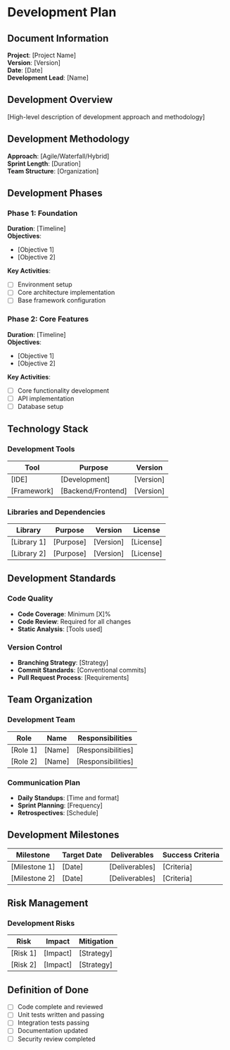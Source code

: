 # Development Plan

## Document Information
**Project**: [Project Name]  
**Version**: [Version]  
**Date**: [Date]  
**Development Lead**: [Name]

## Development Overview
[High-level description of development approach and methodology]

## Development Methodology
**Approach**: [Agile/Waterfall/Hybrid]  
**Sprint Length**: [Duration]  
**Team Structure**: [Organization]

## Development Phases

### Phase 1: Foundation
**Duration**: [Timeline]  
**Objectives**:
- [Objective 1]
- [Objective 2]

**Key Activities**:
- [ ] Environment setup
- [ ] Core architecture implementation
- [ ] Base framework configuration

### Phase 2: Core Features
**Duration**: [Timeline]  
**Objectives**:
- [Objective 1]
- [Objective 2]

**Key Activities**:
- [ ] Core functionality development
- [ ] API implementation
- [ ] Database setup

## Technology Stack

### Development Tools
| Tool | Purpose | Version |
|------|---------|---------|
| [IDE] | [Development] | [Version] |
| [Framework] | [Backend/Frontend] | [Version] |

### Libraries and Dependencies
| Library | Purpose | Version | License |
|---------|---------|---------|---------|
| [Library 1] | [Purpose] | [Version] | [License] |
| [Library 2] | [Purpose] | [Version] | [License] |

## Development Standards

### Code Quality
- **Code Coverage**: Minimum [X]%
- **Code Review**: Required for all changes
- **Static Analysis**: [Tools used]

### Version Control
- **Branching Strategy**: [Strategy]
- **Commit Standards**: [Conventional commits]
- **Pull Request Process**: [Requirements]

## Team Organization

### Development Team
| Role | Name | Responsibilities |
|------|------|-----------------|
| [Role 1] | [Name] | [Responsibilities] |
| [Role 2] | [Name] | [Responsibilities] |

### Communication Plan
- **Daily Standups**: [Time and format]
- **Sprint Planning**: [Frequency]
- **Retrospectives**: [Schedule]

## Development Milestones

| Milestone | Target Date | Deliverables | Success Criteria |
|-----------|-------------|--------------|------------------|
| [Milestone 1] | [Date] | [Deliverables] | [Criteria] |
| [Milestone 2] | [Date] | [Deliverables] | [Criteria] |

## Risk Management

### Development Risks
| Risk | Impact | Mitigation |
|------|--------|------------|
| [Risk 1] | [Impact] | [Strategy] |
| [Risk 2] | [Impact] | [Strategy] |

## Definition of Done
- [ ] Code complete and reviewed
- [ ] Unit tests written and passing
- [ ] Integration tests passing
- [ ] Documentation updated
- [ ] Security review completed
